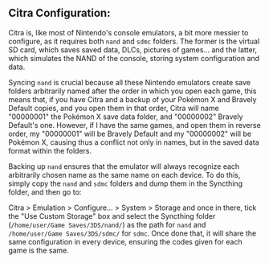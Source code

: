 ## Citra Configuration:

Citra is, like most of Nintendo's console emulators, a bit more messier to configure, as it requires both ```nand``` and ```sdmc``` folders. The former is the virtual SD card, which saves saved data, DLCs, pictures of games... and the latter, which simulates the NAND of the console, storing system configuration and data. 

Syncing ```nand``` is crucial because all these Nintendo emulators create save folders arbitrarily named after the order in which you open each game, this means that, if you have Citra and a backup of your Pokémon X and Bravely Default copies, and you open them in that order, Citra will name "00000001" the Pokémon X save data folder, and "00000002" Bravely Default's one. However, if I have the same games, and open them in reverse order, my "00000001" will be Bravely Default and my "00000002" will be Pokémon X, causing thus a conflict not only in names, but in the saved data format within the folders.

Backing up ```nand``` ensures that the emulator will always recognize each arbitrarily chosen name as the same name on each device. To do this, simply copy the ```nand``` and ```sdmc``` folders and dump them in the Syncthing folder, and then go to:

Citra > Emulation > Configure... > System > Storage and once in there, tick the "Use Custom Storage" box and select the Syncthing folder (```/home/user/Game Saves/3DS/nand/```) as the path for ```nand``` and ```/home/user/Game Saves/3DS/sdmc/``` for ```sdmc```. Once done that, it will share the same configuration in every device, ensuring the codes given for each game is the same.
